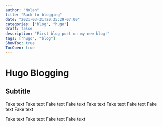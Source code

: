```yaml
---
author: "Nolan"
title: "Back to blogging"
date: "2021-03-31T20:35:29-07:00"
categories: ["blog", "hugo"]
draft: false
description: "First blog post on my new blog!"
tags: ["hugo", "blog"]
ShowToc: true
TocOpen: true
---
```




# Hugo Blogging

## Subtitle 

Fake text  Fake text Fake text Fake text Fake text Fake text Fake text Fake text Fake text  

Fake text Fake text Fake text Fake text
